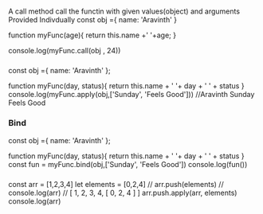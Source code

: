 ####
A call method call the functin with given values(object) and arguments Provided Indivdually
const obj ={
    name: 'Aravinth'
}

function myFunc(age){
    return this.name +' '+age;
}

console.log(myFunc.call(obj , 24))


###

const obj ={
    name: 'Aravinth'
};

function myFunc(day, status){
    return this.name + ' '+ day + ' ' + status
}
console.log(myFunc.apply(obj,['Sunday', 'Feels Good'])) //Aravinth Sunday Feels Good


### Bind
const obj ={
    name: 'Aravinth'
};

function myFunc(day, status){
    return this.name + ' '+ day + ' ' + status
}
const fun = myFunc.bind(obj,['Sunday', 'Feels Good'])
console.log(fun()) 


###

const arr = [1,2,3,4]
let elements = [0,2,4]
// arr.push(elements)
// console.log(arr) // [ 1, 2, 3, 4, [ 0, 2, 4 ] ]
arr.push.apply(arr, elements)
console.log(arr)